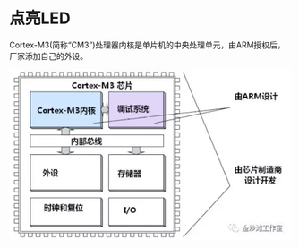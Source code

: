# 点亮LED  

Cortex-M3(简称“CM3”)处理器内核是单片机的中央处理单元，由ARM授权后，厂家添加自己的外设。  

![STM32单片机](images/STM32单片机内部结构.webp "STM32单片机")  



